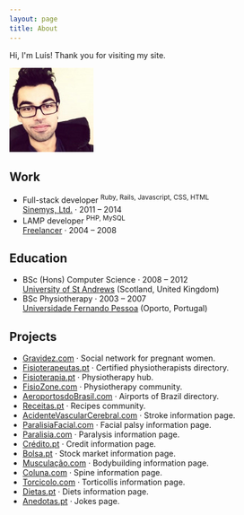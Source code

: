 ```yaml
---
layout: page
title: About
---
```


<p class="message">
  Hi, I'm Luís! Thank you for visiting my site.
</p>

![This is me](/assets/luisramalho.jpeg)

<!-- I have been development web applications since 2004, starting as a hobby with LAMP and after my degree in computer science &mdash; where we worked mostly with Java, I have been working with Ruby and the Rails framework. I try to contribute to open source @[GitHub](https://github.com/luisramalho) as much as possible and help others @[StackOverflow](http://stackoverflow.com/users/848250/luis-ramalho). I tweet [@luisramalho](https://twitter.com/luisramalho) and I am an avid reader, specially technical books. -->

## Work

* Full-stack developer <sup>Ruby, Rails, Javascript, CSS, HTML</sup><br/>[Sinemys, Ltd.](http://www.sinemys.com) · 2011 – 2014
* LAMP developer <sup>PHP, MySQL</sup><br/>[Freelancer](/) · 2004 – 2008

## Education

* BSc (Hons) Computer Science · 2008 – 2012<br/>
  [University of St Andrews](http://www.st-andrews.ac.uk/) (Scotland, United Kingdom)
* BSc Physiotherapy · 2003 – 2007<br/>
  [Universidade Fernando Pessoa](http://www.ufp.pt) (Oporto, Portugal)

## Projects

* [Gravidez.com](http://www.gravidez.com) · Social network for pregnant women.
* [Fisioterapeutas.pt](http://www.fisioterapeutas.pt) · Certified physiotherapists directory.
* [Fisioterapia.pt](http://www.fisioterapia.pt) · Physiotherapy hub.
* [FisioZone.com](http://www.fisiozone.com) · Physiotherapy community.
* [AeroportosdoBrasil.com](http://www.aeroportosdobrasil.com) · Airports of Brazil directory.
* [Receitas.pt](http://www.receitas.pt) · Recipes community.
* [AcidenteVascularCerebral.com](http://www.acidentevascularcerebral.com) · Stroke information page.
* [ParalisiaFacial.com](http://www.paralisiafacial.com) · Facial palsy information page.
* [Paralisia.com](http://www.paralisia.com) · Paralysis information page.
* [Crédito.pt](http://www.credito.pt) · Credit information page.
* [Bolsa.pt](http://www.bolsa.pt) · Stock market information page.
* [Musculação.com](http://www.musculação.com) · Bodybuilding information page.
* [Coluna.com](http://www.coluna.com) · Spine information page.
* [Torcicolo.com](http://www.torcicolo.com) · Torticollis information page.
* [Dietas.pt](http://www.dietas.pt) · Diets information page.
* [Anedotas.pt](http://www.anedotas.pt) · Jokes page.
